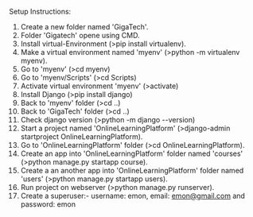 Setup Instructions:

1. Create a new folder named 'GigaTech'.
2. Folder 'Gigatech' opene using CMD.
3. Install virtual-Environment (>pip install virtualenv).
4. Make a virtual environment named 'myenv' (>python -m virtualenv myenv).
5. Go to 'myenv' (>cd myenv) 
6. Go to 'myenv/Scripts' (>cd Scripts) 
7. Activate virtual environment 'myenv' (>activate) 
8. Install Django (>pip install django)
9. Back to 'myenv' folder (>cd ..)
10. Back to 'GigaTech' folder (>cd ..)
11. Check django version (>python -m django --version)
12. Start a project named 'OnlineLearningPlatform' (>django-admin startproject OnlineLearningPlatform).
13. Go to 'OnlineLearningPlatform' folder (>cd OnlineLearningPlatform). 
14. Create an app into 'OnlineLearningPlatform' folder named 'courses' (>python manage.py startapp course).
15. Create a an another app into 'OnlineLearningPlatform' folder named 'users' (>python manage.py startapp users).
16. Run project on webserver (>python manage.py runserver).
17. Create a superuser:- username: emon, email: emon@gmail.com and password: emon
